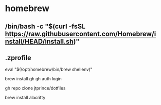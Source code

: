 

# homebrew
/bin/bash -c "$(curl -fsSL https://raw.githubusercontent.com/Homebrew/install/HEAD/install.sh)"
---
.zprofile
---
eval "$(/opt/homebrew/bin/brew shellenv)"


brew install gh
gh auth login


gh repo clone jtprince/dotfiles


brew install alacritty
